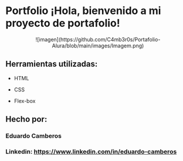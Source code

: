 # Portfolio ¡Hola, bienvenido a mi proyecto de portafolio!

<p align='center'>
![imagen](https://github.com/C4mb3r0s/Portafolio-Alura/blob/main/images/Imagem.png)
</p>

## Herramientas utilizadas:

* HTML

* CSS

* Flex-box

## Hecho por:

### Eduardo Camberos

### Linkedin: https://www.linkedin.com/in/eduardo-camberos 
